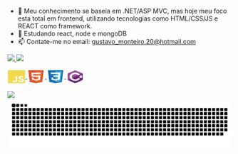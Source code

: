 
- 🔭 Meu conhecimento se baseia em .NET/ASP MVC, mas hoje meu foco esta total em frontend, utilizando tecnologias como HTML/CSS/JS e REACT como framework.
- 🌱 Estudando react, node e mongoDB
- 📫 Contate-me no email: gustavo_monteiro.20@hotmail.com

<div>
   <a href="https://github.com/GSTVBolt">
   <img height="180em" src="https://github-readme-stats.vercel.app/api?username=GSTVBolt&show_icons=true&theme=dark&include_all_commits=true&count_private=true"/>
   <img height="180em" src="https://github-readme-stats.vercel.app/api/top-langs/?username=GSTVBolt&layout=compact&langs_count=6&theme=dark&include"/>
</div>

  <div style="display: inline_block"><br>
  <img align="center" alt="Bolt-Js" height="30" width="40" src="https://raw.githubusercontent.com/devicons/devicon/master/icons/javascript/javascript-plain.svg">
  <img align="center" alt="Bolt-HTML" height="30" width="40" src="https://raw.githubusercontent.com/devicons/devicon/master/icons/html5/html5-original.svg">
  <img align="center" alt="Bolt-CSS" height="30" width="40" src="https://raw.githubusercontent.com/devicons/devicon/master/icons/css3/css3-original.svg">
  <img align="center" alt="Bolt-Csharp" height="30" width="40" src="https://raw.githubusercontent.com/devicons/devicon/master/icons/csharp/csharp-original.svg">
</div>
   

<br>

 <div> 
  <a href="https://www.linkedin.com/in/gustavo-monteiro-28893b246/" target="_blank"><img src="https://img.shields.io/badge/-LinkedIn-%230077B5?style=for-the-badge&logo=linkedin&logoColor=white" target="_blank"></a>
  
  <picture>
  <source
    media="(prefers-color-scheme: dark)"
    srcset="https://raw.githubusercontent.com/platane/snk/output/github-contribution-grid-snake-dark.svg"
  />
  <source
    media="(prefers-color-scheme: light)"
    srcset="https://raw.githubusercontent.com/platane/snk/output/github-contribution-grid-snake.svg"
  />
  <img
    alt="github contribution grid snake animation"
    src="https://raw.githubusercontent.com/platane/snk/output/github-contribution-grid-snake.svg"
  />
</picture>
  
</div>
